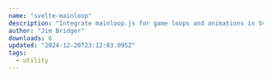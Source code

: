 ```yaml
---
name: "svelte-mainloop"
description: "Integrate mainloop.js for game loops and animations in Svelte."
author: "Jim Bridger"
downloads: 6
updated: "2024-12-20T23:12:03.095Z"
tags: 
  - utility
---
```

